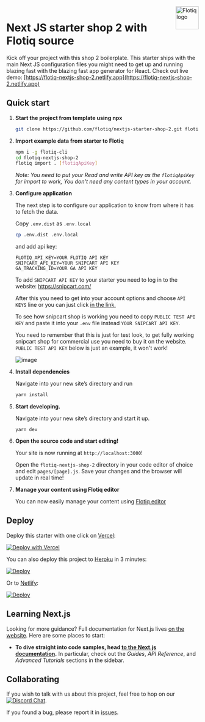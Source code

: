 <a href="https://flotiq.com/">
    <img src="https://editor.flotiq.com/fonts/fq-logo.svg" alt="Flotiq logo" title="Flotiq" align="right" height="60" />
</a>

Next JS starter shop 2 with Flotiq source
===========================

Kick off your project with this shop 2 boilerplate. This starter ships with the main Next JS configuration files you might need to get up and running blazing fast with the blazing fast app generator for React.
Check out live demo: [https://flotiq-nextjs-shop-2.netlify.app](https://flotiq-nextjs-shop-2.netlify.app) 

## Quick start

1. **Start the project from template using npx**

    ```bash
    git clone https://github.com/flotiq/nextjs-starter-shop-2.git flotiq-nextjs-shop-2
    ```
2. **Import example data from starter to Flotiq**
   
   ```bash
   npm i -g flotiq-cli
   cd flotiq-nextjs-shop-2
   flotiq import . [flotiqApiKey]
   ```
   _Note: You need to put your Read and write API key as the `flotiqApiKey` for import to work, You don't need any content types in your account._

3. **Configure application**

   The next step is to configure our application to know from where it has to fetch the data.

   Copy `.env.dist` as `.env.local`
   
   ```bash
   cp .env.dist .env.local
   ```
 
   and add api key:

    ```
    FLOTIQ_API_KEY=YOUR FLOTIQ API KEY
    SNIPCART_API_KEY=YOUR SNIPCART API KEY
    GA_TRACKING_ID=YOUR GA API KEY
    ```
    To add `SNIPCART API KEY` to your starter you need to log in to the website: https://snipcart.com/

    After this you need to get into your account options and choose `API KEYS` line or you can just click [in the link.](   https://app.snipcart.com/dashboard/account/credentials)

    To see how snipcart shop is working you need to copy `PUBLIC TEST API KEY` and paste it into your `.env` file instead `YOUR SNIPCART API KEY`.

    You need to remember that this is just for test look, to get fully working snipcart shop for commercial use you need to buy it on the website.
    `PUBLIC TEST API KEY` below is just an example, it won't work!

   ![image](https://user-images.githubusercontent.com/110597769/197960204-d6128d53-aa1d-4dd8-a482-886ea55296a1.png)

4. **Install dependencies**

   Navigate into your new site’s directory and run

   ```bash
   yarn install
   ```
   
5. **Start developing.**

   Navigate into your new site’s directory and start it up.

    ```shell
    yarn dev
    ```

6. **Open the source code and start editing!**

   Your site is now running at `http://localhost:3000`!

   Open the `flotiq-nextjs-shop-2` directory in your code editor of choice and edit `pages/[page].js`. Save your changes and the browser will update in real time!

7. **Manage your content using Flotiq editor**

   You can now easily manage your content using [Flotiq editor](https://editor.flotiq.com)

## Deploy

Deploy this starter with one click on [Vercel](https://vercel.com/):

[![Deploy with Vercel](https://vercel.com/button)](https://vercel.com/new/clone?repository-url=https%3A%2F%2Fgithub.com%2Fflotiq%2Fflotiq-nextjs-shop-2)

You can also deploy this project to [Heroku](https://www.heroku.com/) in 3 minutes:

[![Deploy](https://www.herokucdn.com/deploy/button.svg)](https://heroku.com/deploy?template=https%3A%2F%2Fgithub.com%2Fflotiq%2Fflotiq-nextjs-shop-2)

Or to [Netlify](https://www.netlify.com/):

[![Deploy](https://www.netlify.com/img/deploy/button.svg)](https://app.netlify.com/start/deploy?repository=https%3A%2F%2Fgithub.com%2Fflotiq%2Fflotiq-nextjs-shop-2)

## Learning Next.js

Looking for more guidance? Full documentation for Next.js lives [on the website](https://nextjs.org/). Here are some places to start:

- **To dive straight into code samples, head [to the Next.js documentation](https://nextjs.org/docs/getting-started).** In particular, check out the _Guides_, _API Reference_, and _Advanced Tutorials_ sections in the sidebar.

## Collaborating

If you wish to talk with us about this project, feel free to hop on our [![Discord Chat](https://img.shields.io/discord/682699728454025410.svg)](https://discord.gg/FwXcHnX).

If you found a bug, please report it in [issues](https://github.com/flotiq/flotiq-nextjs-shop-2/issues).
